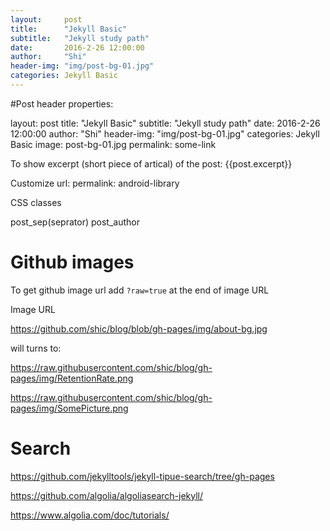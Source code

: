 ```yaml
---
layout:     post
title:      "Jekyll Basic"
subtitle:   "Jekyll study path"
date:       2016-2-26 12:00:00
author:     "Shi"
header-img: "img/post-bg-01.jpg"
categories: Jekyll Basic
---
```



#Post header properties:

layout:     post
title:      "Jekyll Basic"
subtitle:   "Jekyll study path"
date:       2016-2-26 12:00:00
author:     "Shi"
header-img: "img/post-bg-01.jpg"
categories: Jekyll Basic
image:      post-bg-01.jpg
permalink: some-link


To show excerpt (short piece of artical) of the post: 
{{post.excerpt}}

Customize url:
permalink: android-library


CSS classes

post_sep(seprator)
post_author



# Github images

To get github image url add `?raw=true` at the end of image URL

Image URL

https://github.com/shic/blog/blob/gh-pages/img/about-bg.jpg

will turns to:

https://raw.githubusercontent.com/shic/blog/gh-pages/img/RetentionRate.png

https://raw.githubusercontent.com/shic/blog/gh-pages/img/SomePicture.png



# Search

https://github.com/jekylltools/jekyll-tipue-search/tree/gh-pages

https://github.com/algolia/algoliasearch-jekyll/

https://www.algolia.com/doc/tutorials/